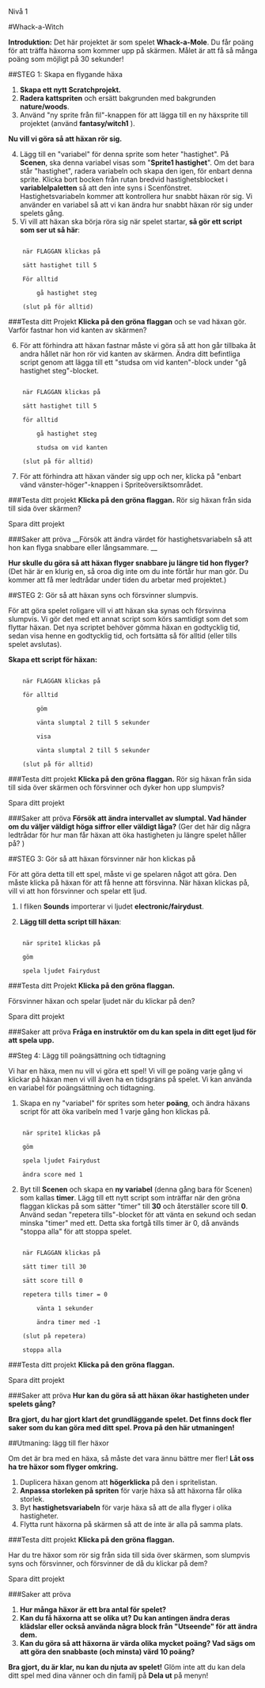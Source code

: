 Nivå 1

#Whack-a-Witch

__Introduktion:__
Det här projektet är som spelet __Whack-a-Mole__. Du får poäng för att träffa häxorna som kommer upp på skärmen. Målet är att få så många poäng som möjligt på 30 sekunder!

##STEG 1: Skapa en flygande häxa

1. __Skapa ett nytt Scratchprojekt.__
2. __Radera kattspriten__ och ersätt bakgrunden med bakgrunden __nature/woods__.
3. Använd "ny sprite från fil"-knappen för att lägga till en ny häxsprite till projektet (använd __fantasy/witch1__ ). 

__Nu vill vi göra så att häxan rör sig.__

4. Lägg till en "variabel" för denna sprite som heter "hastighet". 
På __Scenen__, ska denna variabel visas som "__Sprite1 hastighet__". 
Om det bara står "hastighet", radera variabeln och skapa den igen, för enbart denna sprite. Klicka bort bocken från rutan bredvid hastighetsblocket i __variablelpaletten__ så att den inte syns i Scenfönstret.
Hastighetsvariabeln kommer att kontrollera hur snabbt häxan rör sig. Vi använder en variabel så att vi kan ändra hur snabbt häxan rör sig under spelets gång.  
5. Vi vill att häxan ska börja röra sig när spelet startar, __så gör ett script som ser ut så här__:

```scratch

	när FLAGGAN klickas på

	sätt hastighet till 5

	För alltid

		gå hastighet steg

	(slut på för alltid)
```
		
###Testa ditt Projekt
__Klicka på den gröna flaggan__ och se vad häxan gör. Varför fastnar hon vid kanten av skärmen?

6. För att förhindra att häxan fastnar måste vi göra så att hon går tillbaka åt andra hållet när hon rör vid kanten av skärmen. 
Ändra ditt befintliga script genom att lägga till ett "studsa om vid kanten"-block under "gå hastighet steg"-blocket. 

```scratch

	när FLAGGAN klickas på

	sätt hastighet till 5

	för alltid

		gå hastighet steg

		studsa om vid kanten

	(slut på för alltid)
```
7. För att förhindra att häxan vänder sig upp och ner, klicka på "enbart vänd vänster-höger"-knappen i Spriteöversiktsområdet. 

###Testa ditt projekt
__Klicka på den gröna flaggan.__ 
Rör sig häxan från sida till sida över skärmen? 

Spara ditt projekt

###Saker att pröva
__Försök att ändra värdet för hastighetsvariabeln så att hon kan flyga snabbare eller långsammare. __

__Hur skulle du göra så att häxan flyger snabbare ju längre tid hon flyger?__
(Det här är en klurig en, så oroa dig inte om du inte förtår hur man gör. Du kommer att få mer ledtrådar under tiden du arbetar med projektet.)

##STEG 2: Gör så att häxan syns och försvinner slumpvis.

För att göra spelet roligare vill vi att häxan ska synas och försvinna slumpvis. Vi gör det med ett annat script som körs samtidigt som det som flyttar häxan. Det nya scriptet behöver gömma häxan en godtycklig tid, sedan visa henne en godtycklig tid, och fortsätta så för alltid (eller tills  spelet avslutas). 

__Skapa ett script för häxan:__

```scratch

	när FLAGGAN klickas på

	för alltid

		göm

		vänta slumptal 2 till 5 sekunder 

		visa

		vänta slumptal 2 till 5 sekunder

	(slut på för alltid)
```
###Testa ditt projekt
__Klicka på den gröna flaggan.__ 
Rör sig häxan från sida till sida över skärmen och försvinner och dyker hon upp slumpvis? 

Spara ditt projekt

###Saker att pröva
__Försök att ändra intervallet av slumptal. Vad händer om du väljer väldigt höga siffror eller väldigt låga?__
(Ger det här dig några ledtrådar för hur man får häxan att öka hastigheten ju längre spelet håller på? )

##STEG 3: Gör så att häxan försvinner när hon klickas på 

För att göra detta till ett spel, måste vi ge spelaren något att göra. Den måste klicka på häxan för att få henne att försvinna. När häxan klickas på, vill vi att hon försvinner och spelar ett ljud. 

1. I fliken __Sounds__ importerar vi ljudet __electronic/fairydust__. 

2. __Lägg till detta script till häxan__:

```scratch

	när sprite1 klickas på 

	göm

	spela ljudet Fairydust
```
###Testa ditt Projekt
__Klicka på den gröna flaggan.__ 

Försvinner häxan och spelar ljudet när du klickar på den? 

Spara ditt projekt

###Saker att pröva
__Fråga en instruktör om du kan spela in ditt eget ljud för att spela upp.__

##Steg 4: Lägg till poängsättning och tidtagning 

Vi har en häxa, men nu vill vi göra ett spel! Vi vill ge poäng varje gång vi klickar på häxan men vi vill även ha en tidsgräns på spelet. Vi kan använda en variabel för poängsättning och tidtagning. 

1. Skapa en ny "variabel" för sprites som heter __poäng__, och ändra häxans script för att öka varibeln med 1 varje gång hon klickas på. 

```scratch

	när sprite1 klickas på

	göm

	spela ljudet Fairydust

	ändra score med 1
```

2. Byt till __Scenen__ och skapa en  __ny variabel__ (denna gång bara för Scenen) som kallas __timer__. Lägg till ett nytt script som inträffar när den gröna flaggan klickas på som sätter "timer" till __30__ och återställer score till __0__. Använd sedan "repetera tills"-blocket för att vänta en sekund och sedan minska "timer" med
ett. Detta ska fortgå tills timer är 0, då används "stoppa alla" för att stoppa spelet. 

```scratch

	när FLAGGAN klickas på

	sätt timer till 30

	sätt score till 0

	repetera tills timer = 0

		vänta 1 sekunder

		ändra timer med -1

	(slut på repetera)

	stoppa alla
```


###Testa ditt projekt
__Klicka på den gröna flaggan.__ 

Spara ditt projekt

###Saker att pröva
__Hur kan du göra så att häxan ökar hastigheten under spelets gång?__


__Bra gjort, du har gjort klart det grundläggande spelet. Det finns dock fler saker som du kan göra med ditt spel. Prova på den här utmaningen!__

##Utmaning: lägg till fler häxor 

Om det är bra med en häxa, så måste det vara ännu bättre mer fler! __Låt oss ha tre häxor som flyger omkring.__
1. Duplicera häxan genom att __högerklicka__ på den i spritelistan. 
2. __Anpassa storleken på spriten__ för varje häxa så att häxorna får olika storlek.
3. Byt __hastighetsvariabeln__ för varje häxa så att de alla flyger i olika hastigheter. 
4. Flytta runt häxorna på skärmen så att de inte är alla på samma plats. 

###Testa ditt projekt
__Klicka på den gröna flaggan.__ 

Har du tre häxor som rör sig från sida till sida över skärmen, som slumpvis syns och försvinner, och försvinner de då du klickar på dem?

Spara ditt projekt

###Saker att pröva
1. __Hur många häxor är ett bra antal för spelet?__
2. __Kan du få häxorna att se olika ut? Du kan antingen ändra deras klädslar eller också använda några block från "Utseende" för att ändra dem.__
3. __Kan du göra så att häxorna är värda olika mycket poäng? Vad sägs om att göra den snabbaste (och minsta) värd 10 poäng?__


__Bra gjort, du är klar, nu kan du njuta av spelet!__
Glöm inte att du kan dela ditt spel med dina vänner och din familj på __Dela ut__ på menyn!
